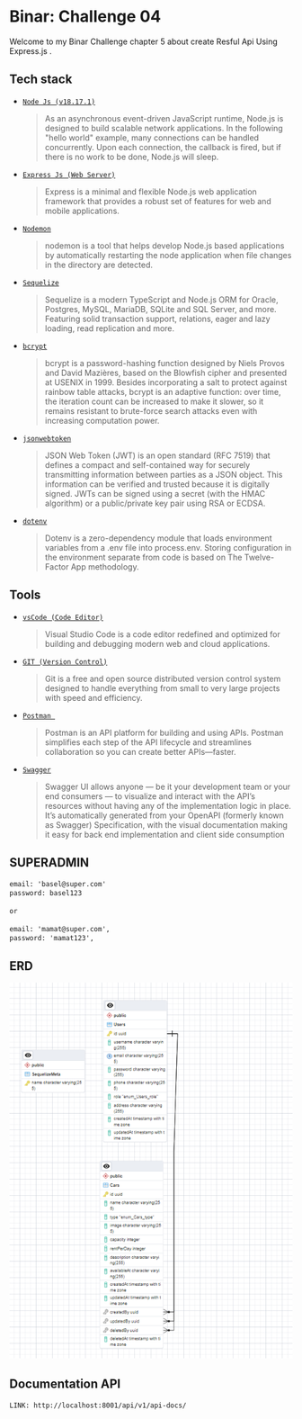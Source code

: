 # Binar: Challenge 04

Welcome to my Binar Challenge chapter 5 about create Resful Api Using Express.js .

## Tech stack

- [`Node Js (v18.17.1)`](https://nodejs.org/en)

  > As an asynchronous event-driven JavaScript runtime, Node.js is designed to build scalable network applications. In the following "hello world" example, many connections can be handled concurrently. Upon each connection, the callback is fired, but if there is no work to be done, Node.js will sleep.

- [`Express Js (Web Server)`](https://expressjs.com/)

  > Express is a minimal and flexible Node.js web application framework that provides a robust set of features for web and mobile applications.

- [`Nodemon`](https://www.npmjs.com/package/nodemon)

  > nodemon is a tool that helps develop Node.js based applications by automatically restarting the node application when file changes in the directory are detected.

- [`Sequelize`](https://sequelize.org/)

  > Sequelize is a modern TypeScript and Node.js ORM for Oracle, Postgres, MySQL, MariaDB, SQLite and SQL Server, and more. Featuring solid transaction support, relations, eager and lazy loading, read replication and more.

- [`bcrypt`](https://www.npmjs.com/package/bcrypt)

  > bcrypt is a password-hashing function designed by Niels Provos and David Mazières, based on the Blowfish cipher and presented at USENIX in 1999. Besides incorporating a salt to protect against rainbow table attacks, bcrypt is an adaptive function: over time, the iteration count can be increased to make it slower, so it remains resistant to brute-force search attacks even with increasing computation power.

- [`jsonwebtoken`](https://npmjs.com/package/jsonwebtoken)

  > JSON Web Token (JWT) is an open standard (RFC 7519) that defines a compact and self-contained way for securely transmitting information between parties as a JSON object. This information can be verified and trusted because it is digitally signed. JWTs can be signed using a secret (with the HMAC algorithm) or a public/private key pair using RSA or ECDSA.

- [`dotenv`](https://www.npmjs.com/package/dotenv)

  > Dotenv is a zero-dependency module that loads environment variables from a .env file into process.env. Storing configuration in the environment separate from code is based on The Twelve-Factor App methodology.

## Tools

- [`vsCode (Code Editor)`](https://code.visualstudio.com/)

  > Visual Studio Code is a code editor redefined and optimized for building and debugging modern web and cloud applications.

- [`GIT (Version Control)`](https://git-scm.com/)

  > Git is a free and open source distributed version control system designed to handle everything from small to very large projects with speed and efficiency.

- [`Postman `](https://www.postman.com/)

  > Postman is an API platform for building and using APIs. Postman simplifies each step of the API lifecycle and streamlines collaboration so you can create better APIs—faster.

- [`Swagger`](https://swagger.io/tools/swagger-ui/)

  > Swagger UI allows anyone — be it your development team or your end consumers — to visualize and interact with the API’s resources without having any of the implementation logic in place. It’s automatically generated from your OpenAPI (formerly known as Swagger) Specification, with the visual documentation making it easy for back end implementation and client side consumption

## SUPERADMIN

```
email: 'basel@super.com'
password: basel123

or

email: 'mamat@super.com',
password: 'mamat123',
```

## ERD

![erd-1](./config//erd//erd.png)

## Documentation API

```
LINK: http://localhost:8001/api/v1/api-docs/
```
